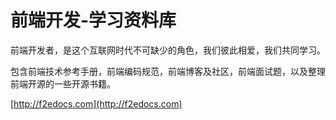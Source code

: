 # 前端开发-学习资料库

前端开发者，是这个互联网时代不可缺少的角色，我们彼此相爱，我们共同学习。

包含前端技术参考手册，前端编码规范，前端博客及社区，前端面试题，以及整理前端开源的一些开源书籍。

[http://f2edocs.com](http://f2edocs.com)

